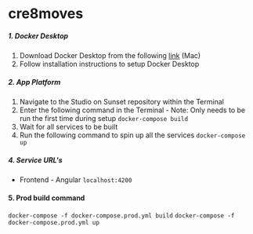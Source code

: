 # cre8moves

##### 1. Docker Desktop
1. Download Docker Desktop from the following [link](https://desktop.docker.com/mac/stable/Docker.dmg) (Mac)
2. Follow installation instructions to setup Docker Desktop

##### 2. App Platform
1. Navigate to the Studio on Sunset repository within the Terminal
2. Enter the following command in the Terminal
        - Note: Only needs to be run the first time during setup
 ```docker-compose build```
3. Wait for all services to be built
4. Run the following command to spin up all the services
 ```docker-compose up```

##### 4. Service URL's
- Frontend - Angular
 ```localhost:4200```

#### 5. Prod build command
```docker-compose -f docker-compose.prod.yml build```
```docker-compose -f docker-compose.prod.yml up```
